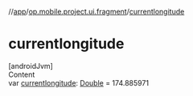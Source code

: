 //[app](../../index.md)/[op.mobile.project.ui.fragment](index.md)/[currentlongitude](currentlongitude.md)



# currentlongitude  
[androidJvm]  
Content  
var [currentlongitude](currentlongitude.md): [Double](https://kotlinlang.org/api/latest/jvm/stdlib/kotlin/-double/index.html) = 174.885971  



